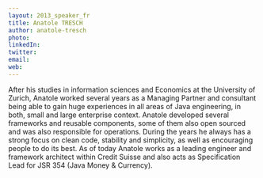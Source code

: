 ```yaml
---
layout: 2013_speaker_fr
title: Anatole TRESCH
author: anatole-tresch
photo: 
linkedIn: 
twitter: 
email: 
web: 
---
```


After his studies in information sciences and Economics at the University of Zurich, Anatole worked several years as a Managing Partner and consultant being able to gain huge experiences in all areas of Java engineering, in both, small and large enterprise context. Anatole developed several frameworks and reusable components, some of them also open sourced and was also responsible for operations. During the years he always has a strong focus on clean code, stability and simplicity, as well as encouraging people to do its best. As of today Anatole works as a leading engineer and framework architect within Credit Suisse and also acts as Specification Lead for JSR 354 (Java Money & Currency).